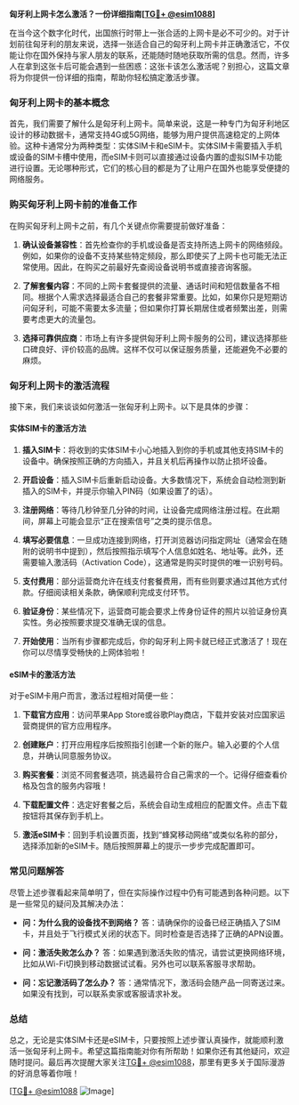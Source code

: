 **匈牙利上网卡怎么激活？一份详细指南[[TG💪+ @esim1088](https://t.me/s/esim1088)]**

在当今这个数字化时代，出国旅行时带上一张合适的上网卡是必不可少的。对于计划前往匈牙利的朋友来说，选择一张适合自己的匈牙利上网卡并正确激活它，不仅能让你在国外保持与家人朋友的联系，还能随时随地获取所需的信息。然而，许多人在拿到这张卡后可能会遇到一些困惑：这张卡该怎么激活呢？别担心，这篇文章将为你提供一份详细的指南，帮助你轻松搞定激活步骤。

### 匈牙利上网卡的基本概念

首先，我们需要了解什么是匈牙利上网卡。简单来说，这是一种专门为匈牙利地区设计的移动数据卡，通常支持4G或5G网络，能够为用户提供高速稳定的上网体验。这种卡通常分为两种类型：实体SIM卡和eSIM卡。实体SIM卡需要插入手机或设备的SIM卡槽中使用，而eSIM卡则可以直接通过设备内置的虚拟SIM卡功能进行设置。无论哪种形式，它们的核心目的都是为了让用户在国外也能享受便捷的网络服务。

### 购买匈牙利上网卡前的准备工作

在购买匈牙利上网卡之前，有几个关键点你需要提前做好准备：

1. **确认设备兼容性**：首先检查你的手机或设备是否支持所选上网卡的网络频段。例如，如果你的设备不支持某些特定频段，那么即使买了上网卡也可能无法正常使用。因此，在购买之前最好先查阅设备说明书或直接咨询客服。

2. **了解套餐内容**：不同的上网卡套餐提供的流量、通话时间和短信数量各不相同。根据个人需求选择最适合自己的套餐非常重要。比如，如果你只是短期访问匈牙利，可能不需要太多流量；但如果你打算长期居住或者频繁出差，则需要考虑更大的流量包。

3. **选择可靠供应商**：市场上有许多提供匈牙利上网卡服务的公司，建议选择那些口碑良好、评价较高的品牌。这样不仅可以保证服务质量，还能避免不必要的麻烦。

### 匈牙利上网卡的激活流程

接下来，我们来谈谈如何激活一张匈牙利上网卡。以下是具体的步骤：

#### 实体SIM卡的激活方法

1. **插入SIM卡**：将收到的实体SIM卡小心地插入到你的手机或其他支持SIM卡的设备中。确保按照正确的方向插入，并且关机后再操作以防止损坏设备。

2. **开启设备**：插入SIM卡后重新启动设备。大多数情况下，系统会自动检测到新插入的SIM卡，并提示你输入PIN码（如果设置了的话）。

3. **注册网络**：等待几秒钟至几分钟的时间，让设备完成网络注册过程。在此期间，屏幕上可能会显示“正在搜索信号”之类的提示信息。

4. **填写必要信息**：一旦成功连接到网络，打开浏览器访问指定网址（通常会在随附的说明书中提到），然后按照指示填写个人信息如姓名、地址等。此外，还需要输入激活码（Activation Code），这通常是购买时提供的唯一识别号码。

5. **支付费用**：部分运营商允许在线支付套餐费用，而有些则要求通过其他方式付款。仔细阅读相关条款，确保顺利完成支付环节。

6. **验证身份**：某些情况下，运营商可能会要求上传身份证件的照片以验证身份真实性。务必按照要求提交准确无误的信息。

7. **开始使用**：当所有步骤都完成后，你的匈牙利上网卡就已经正式激活了！现在你可以尽情享受畅快的上网体验啦！

#### eSIM卡的激活方法

对于eSIM卡用户而言，激活过程相对简便一些：

1. **下载官方应用**：访问苹果App Store或谷歌Play商店，下载并安装对应国家运营商提供的官方应用程序。

2. **创建账户**：打开应用程序后按照指引创建一个新的账户。输入必要的个人信息，并确认同意服务协议。

3. **购买套餐**：浏览不同套餐选项，挑选最符合自己需求的一个。记得仔细查看价格及包含的服务内容哦！

4. **下载配置文件**：选定好套餐之后，系统会自动生成相应的配置文件。点击下载按钮将其保存到手机上。

5. **激活eSIM卡**：回到手机设置页面，找到“蜂窝移动网络”或类似名称的部分，选择添加新的eSIM卡。随后按照屏幕上的提示一步步完成配置即可。

### 常见问题解答

尽管上述步骤看起来简单明了，但在实际操作过程中仍有可能遇到各种问题。以下是一些常见的疑问及其解决办法：

- **问：为什么我的设备找不到网络？**
  答：请确保你的设备已经正确插入了SIM卡，并且处于飞行模式关闭的状态下。同时检查是否选择了正确的APN设置。

- **问：激活失败怎么办？**
  答：如果遇到激活失败的情况，请尝试更换网络环境，比如从Wi-Fi切换到移动数据试试看。另外也可以联系客服寻求帮助。

- **问：忘记激活码了怎么办？**
  答：通常情况下，激活码会随产品一同寄送过来。如果没有找到，可以联系卖家或客服请求补发。

### 总结

总之，无论是实体SIM卡还是eSIM卡，只要按照上述步骤认真操作，就能顺利激活一张匈牙利上网卡。希望这篇指南能对你有所帮助！如果你还有其他疑问，欢迎随时提问。最后再次提醒大家关注[TG💪+ @esim1088](https://t.me/s/esim1088)，那里有更多关于国际漫游的好消息等着你哦！

[[TG💪+ @esim1088](https://t.me/s/esim1088) ![Image](https://i.postimg.cc/4NQfJmqS/Snipaste-2025-05-13-00-14-12.png)]